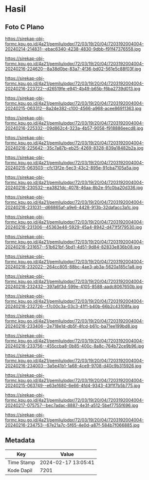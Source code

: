 # Hasil

## Foto C Plano

https://sirekap-obj-formc.kpu.go.id/4a21/pemilu/pdpr/72/03/19/20/04/7203192004004-20240214-214831--ebac6340-4238-4830-9dbb-f91f47376558.jpg

https://sirekap-obj-formc.kpu.go.id/4a21/pemilu/pdpr/72/03/19/20/04/7203192004004-20240216-224620--8a38d0be-83a7-4f36-bd02-561e5c88f03f.jpg

https://sirekap-obj-formc.kpu.go.id/4a21/pemilu/pdpr/72/03/19/20/04/7203192004004-20240216-223722--d26519fe-e941-4b49-b65b-f6ba2739d013.jpg

https://sirekap-obj-formc.kpu.go.id/4a21/pemilu/pdpr/72/03/19/20/04/7203192004004-20240215-063312--8a24e382-c100-4566-a968-acee86911363.jpg

https://sirekap-obj-formc.kpu.go.id/4a21/pemilu/pdpr/72/03/19/20/04/7203192004004-20240216-225332--09d862c4-323a-4b57-9058-f918886eecd8.jpg

https://sirekap-obj-formc.kpu.go.id/4a21/pemilu/pdpr/72/03/19/20/04/7203192004004-20240216-225642--35c7a87b-eb25-4269-8328-839a18482b2a.jpg

https://sirekap-obj-formc.kpu.go.id/4a21/pemilu/pdpr/72/03/19/20/04/7203192004004-20240215-063503--cfc13f2e-5ec3-43c2-895e-91cba7105a5a.jpg

https://sirekap-obj-formc.kpu.go.id/4a21/pemilu/pdpr/72/03/19/20/04/7203192004004-20240216-230532--ea3821dc-4078-46aa-8b2e-91c0ba20d336.jpg

https://sirekap-obj-formc.kpu.go.id/4a21/pemilu/pdpr/72/03/19/20/04/7203192004004-20240216-231031--d66865af-a9e6-4428-913b-32dafacc3a1c.jpg

https://sirekap-obj-formc.kpu.go.id/4a21/pemilu/pdpr/72/03/19/20/04/7203192004004-20240216-231306--45363e46-5929-45a4-8942-d471f5f79530.jpg

https://sirekap-obj-formc.kpu.go.id/4a21/pemilu/pdpr/72/03/19/20/04/7203192004004-20240216-231657--51b621bf-5bd1-4d51-9d84-82833e836b08.jpg

https://sirekap-obj-formc.kpu.go.id/4a21/pemilu/pdpr/72/03/19/20/04/7203192004004-20240216-232022--264cc805-88bc-4ae3-ab3a-5620a185c1a8.jpg

https://sirekap-obj-formc.kpu.go.id/4a21/pemilu/pdpr/72/03/19/20/04/7203192004004-20240216-232432--397a6f3d-599e-4105-8588-aadc8067650b.jpg

https://sirekap-obj-formc.kpu.go.id/4a21/pemilu/pdpr/72/03/19/20/04/7203192004004-20240216-232726--f7c00c3a-03c3-41f1-b40b-66b2c43108fa.jpg

https://sirekap-obj-formc.kpu.go.id/4a21/pemilu/pdpr/72/03/19/20/04/7203192004004-20240216-233406--2e718e1d-db5f-4fcd-b61c-ba71ee199bd8.jpg

https://sirekap-obj-formc.kpu.go.id/4a21/pemilu/pdpr/72/03/19/20/04/7203192004004-20240216-233756--455ccba8-0b85-400c-8a8c-764b72ce9b96.jpg

https://sirekap-obj-formc.kpu.go.id/4a21/pemilu/pdpr/72/03/19/20/04/7203192004004-20240216-234003--3a5e41b1-1a68-4ce9-9708-d40c9b315926.jpg

https://sirekap-obj-formc.kpu.go.id/4a21/pemilu/pdpr/72/03/19/20/04/7203192004004-20240215-063749--e63e1680-6e66-4fd4-9343-43f1f7b5b775.jpg

https://sirekap-obj-formc.kpu.go.id/4a21/pemilu/pdpr/72/03/19/20/04/7203192004004-20240217-075757--bec7adac-8887-4e3f-a512-5bef7755f696.jpg

https://sirekap-obj-formc.kpu.go.id/4a21/pemilu/pdpr/72/03/19/20/04/7203192004004-20240216-234753--67e21a7c-5f65-4e0d-a87f-584b7f066885.jpg


## Metadata

| Key        | Value               |
| ---------- | ------------------- |
| Time Stamp | 2024-02-17 13:05:41 |
| Kode Dapil | 7201                |



